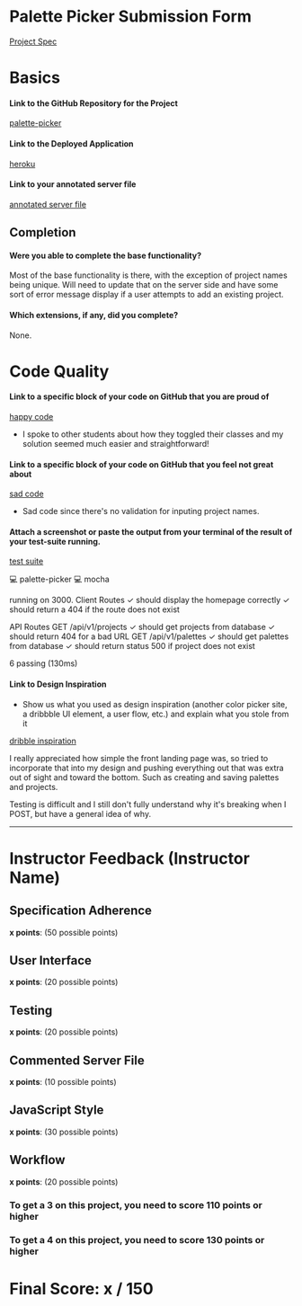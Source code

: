 # Palette Picker Submission Form

[Project Spec](http://frontend.turing.io/projects/palette-picker.html)

# Basics

#### Link to the GitHub Repository for the Project
[palette-picker](https://github.com/Cache123/palette-picker)

#### Link to the Deployed Application
[heroku](https://palette-picker-sam-singer.herokuapp.com/)

#### Link to your annotated server file
[annotated server file](https://github.com/Cache123/palette-picker/blob/master/server.js)

## Completion

#### Were you able to complete the base functionality?

Most of the base functionality is there, with the exception of project names being unique. Will need to update that on the server side and have some sort of error message display if a user attempts to add an existing project.

#### Which extensions, if any, did you complete?

None.

# Code Quality

#### Link to a specific block of your code on GitHub that you are proud of
[happy code](https://github.com/Cache123/palette-picker/blob/master/public/js/scripts.js#L20-L23)

* I spoke to other students about how they toggled their classes and my solution seemed much easier and straightforward!

#### Link to a specific block of your code on GitHub that you feel not great about
[sad code](https://github.com/Cache123/palette-picker/blob/master/public/js/scripts.js#L118-L136)

* Sad code since there's no validation for inputing project names.

#### Attach a screenshot or paste the output from your terminal of the result of your test-suite running.
[test suite](https://github.com/Cache123/palette-picker/blob/master/test/routes.spec.js)

💻  palette-picker 💻  mocha


running on 3000.
  Client Routes
    ✓ should display the homepage correctly
    ✓ should return a 404 if the route does not exist

  API Routes
    GET /api/v1/projects
      ✓ should get projects from database
      ✓ should return 404 for a bad URL
    GET /api/v1/palettes
      ✓ should get palettes from database
      ✓ should return status 500 if project does not exist


  6 passing (130ms)


#### Link to Design Inspiration

* Show us what you used as design inspiration (another color picker site, a dribbble UI element, a user flow, etc.) and explain what you stole from it

[dribble inspiration](https://www.wix.com/website-template/view/html/1945/?siteId=70207374-ba42-48b4-97d0-a270ec1de7b0&metaSiteId=aad5ee72-e7e2-480f-8e36-2693a67813e6&originUrl=https%3A%2F%2Fwww.wix.com%2Fwebsite%2Ftemplates%2Fhtml%2Flanding-pages)

I really appreciated how simple the front landing page was, so tried to incorporate that into my design and pushing everything out that was extra out of sight and toward the bottom. Such as creating and saving palettes and projects.

Testing is difficult and I still don't fully understand why it's breaking when I POST, but have a general idea of why.

-----


# Instructor Feedback (Instructor Name)

## Specification Adherence

**x points**: (50 possible points)

## User Interface

**x points**: (20 possible points)

## Testing

**x points**: (20 possible points)

## Commented Server File

**x points**: (10 possible points)

## JavaScript Style

**x points**: (30 possible points)

## Workflow

**x points**: (20 possible points)


### To get a 3 on this project, you need to score 110 points or higher
### To get a 4 on this project, you need to score 130 points or higher

# Final Score: x / 150
